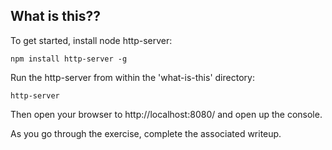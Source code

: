 ## What is this??

To get started, install node http-server:

```
npm install http-server -g
```

Run the http-server from within the 'what-is-this' directory:
```
http-server
```

Then open your browser to http://localhost:8080/ and open up the console.

As you go through the exercise, complete the associated writeup.
